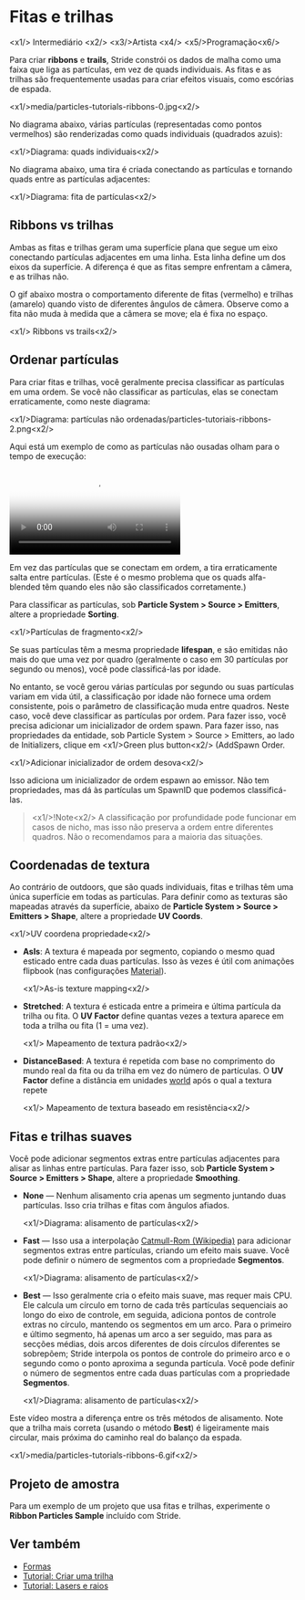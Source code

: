 # Fitas e trilhas

<x1\/> Intermediário <x2\/>
<x3\/>Artista <x4\/>
<x5\/>Programação<x6\/>

Para criar **ribbons** e **trails**, Stride constrói os dados de malha como uma faixa que liga as partículas, em vez de quads individuais. As fitas e as trilhas são frequentemente usadas para criar efeitos visuais, como escórias de espada.

<x1\/>media\/particles-tutorials-ribbons-0.jpg<x2\/>

No diagrama abaixo, várias partículas (representadas como pontos vermelhos) são renderizadas como quads individuais (quadrados azuis):

<x1\/>Diagrama: quads individuais<x2\/>

No diagrama abaixo, uma tira é criada conectando as partículas e tornando quads entre as partículas adjacentes:

<x1\/>Diagrama: fita de partículas<x2\/>

## Ribbons vs trilhas

Ambas as fitas e trilhas geram uma superfície plana que segue um eixo conectando partículas adjacentes em uma linha. Esta linha define um dos eixos da superfície. A diferença é que as fitas sempre enfrentam a câmera, e as trilhas não.

O gif abaixo mostra o comportamento diferente de fitas (vermelho) e trilhas (amarelo) quando visto de diferentes ângulos de câmera. Observe como a fita não muda à medida que a câmera se move; ela é fixa no espaço.

<x1\/> Ribbons vs trails<x2\/>

## Ordenar partículas

Para criar fitas e trilhas, você geralmente precisa classificar as partículas em uma ordem. Se você não classificar as partículas, elas se conectam erraticamente, como neste diagrama:

<x1\/>Diagrama: partículas não ordenadas\/particles-tutoriais-ribbons-2.png<x2\/>

Aqui está um exemplo de como as partículas não ousadas olham para o tempo de execução:

<p>
<video autoplay loop class="responsive-video" poster="tutorials/media/sword-slash-2.jpg">
   <source src="tutorials/media/sword-slash-2.mp4" type="video/mp4">
</video>
</p>

Em vez das partículas que se conectam em ordem, a tira erraticamente salta entre partículas. (Este é o mesmo problema que os quads alfa-blended têm quando eles não são classificados corretamente.)

Para classificar as partículas, sob **Particle System > Source > Emitters**, altere a propriedade **Sorting**.

<x1\/>Partículas de fragmento<x2\/>

Se suas partículas têm a mesma propriedade **lifespan**, e são emitidas não mais do que uma vez por quadro (geralmente o caso em 30 partículas por segundo ou menos), você pode classificá-las por idade.

No entanto, se você gerou várias partículas por segundo ou suas partículas variam em vida útil, a classificação por idade não fornece uma ordem consistente, pois o parâmetro de classificação muda entre quadros. Neste caso, você deve classificar as partículas por ordem. Para fazer isso, você precisa adicionar um inicializador de ordem <g id="1">spawn</g>. Para fazer isso, nas propriedades da entidade, sob <g id="2">Particle System > Source > Emitters</g>, ao lado de <g id="3">Initializers</g>, clique em <x1\/>Green plus button<x2\/> (<g id="6">Add</g>Spawn Order</g>.<g id="7">

<x1\/>Adicionar inicializador de ordem desova<x2\/>

Isso adiciona um inicializador de ordem espawn ao emissor. Não tem propriedades, mas dá às partículas um SpawnID que podemos classificá-las.

> <x1\/>!Note<x2\/>
> A classificação por profundidade pode funcionar em casos de nicho, mas isso não preserva a ordem entre diferentes quadros. Não o recomendamos para a maioria das situações.

## Coordenadas de textura

Ao contrário de outdoors, que são quads individuais, fitas e trilhas têm uma única superfície em todas as partículas. Para definir como as texturas são mapeadas através da superfície, abaixo de **Particle System > Source > Emitters > Shape**, altere a propriedade **UV Coords**.

<x1\/>UV coordena propriedade<x2\/>

* **AsIs**: A textura é mapeada por segmento, copiando o mesmo quad esticado entre cada duas partículas. Isso às vezes é útil com animações flipbook (nas configurações [Material](materials.md)).

   <x1\/>As-is texture mapping<x2\/>

* **Stretched**: A textura é esticada entre a primeira e última partícula da trilha ou fita. O **UV Factor** define quantas vezes a textura aparece em toda a trilha ou fita (1 = uma vez).

   <x1\/> Mapeamento de textura padrão<x2\/>

* **DistanceBased**: A textura é repetida com base no comprimento do mundo real da fita ou da trilha em vez do número de partículas. O **UV Factor** define a distância em unidades [world](../game-studio/world-units.md) após o qual a textura repete

   <x1\/> Mapeamento de textura baseado em resistência<x2\/>

## Fitas e trilhas suaves

Você pode adicionar segmentos extras entre partículas adjacentes para alisar as linhas entre partículas. Para fazer isso, sob **Particle System > Source > Emitters > Shape**, altere a propriedade **Smoothing**.

* **None** — Nenhum alisamento cria apenas um segmento juntando duas partículas. Isso cria trilhas e fitas com ângulos afiados.

   <x1\/>Diagrama: alisamento de partículas<x2\/>

* **Fast** — Isso usa a interpolação [Catmull-Rom (Wikipedia)](https://en.wikipedia.org/wiki/Centripetal_Catmull%E2%80%93Rom_spline) para adicionar segmentos extras entre partículas, criando um efeito mais suave. Você pode definir o número de segmentos com a propriedade **Segmentos**.

   <x1\/>Diagrama: alisamento de partículas<x2\/>

* **Best** — Isso geralmente cria o efeito mais suave, mas requer mais CPU. Ele calcula um círculo em torno de cada três partículas sequenciais ao longo do eixo de controle, em seguida, adiciona pontos de controle extras no círculo, mantendo os segmentos em um arco. Para o primeiro e último segmento, há apenas um arco a ser seguido, mas para as secções médias, dois arcos diferentes de dois círculos diferentes se sobrepõem; Stride interpola os pontos de controle do primeiro arco e o segundo como o ponto aproxima a segunda partícula. Você pode definir o número de segmentos entre cada duas partículas com a propriedade **Segmentos**.

   <x1\/>Diagrama: alisamento de partículas<x2\/>

Este vídeo mostra a diferença entre os três métodos de alisamento. Note que a trilha mais correta (usando o método **Best**) é ligeiramente mais circular, mais próxima do caminho real do balanço da espada.

<x1\/>media\/particles-tutorials-ribbons-6.gif<x2\/>

## Projeto de amostra

Para um exemplo de um projeto que usa fitas e trilhas, experimente o **Ribbon Particles Sample** incluído com Stride.

## Ver também

* [Formas](shapes.md)
* [Tutorial: Criar uma trilha](tutorials/create-a-trail.md)
* [Tutorial: Lasers e raios](tutorials/lasers-and-lightning.md)
